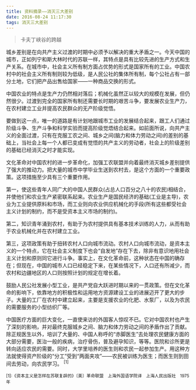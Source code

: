 ```yaml
---
title: 资料摘录——消灭三大差别
date: 2016-08-24 11:17:30
tags: 消灭三大差别
---
```


> 卡夫丁峡谷的跨越

城乡差别是在向共产主义过渡的时期中必须予以解决的重大矛盾之一。今天中国的城市，正如列宁和斯大林时代的苏联一样，其特点是具有比较先进的生产方式和生产关系。在城市中，社会主义所有制方面占优势的形式是国家所有的工业。中国农村中的社会主义所有制则较为低级，是人民公社的集体所有制，每个公社占有一部分土地，它们把产品出售给国家——一种商品交换的形式。

<!-- more -->

中国农业的特点是生产力仍然相对落后；机械化虽然正以较大的规模在发展，但仍然很少。过渡到完全的国家所有制还需要长时期的艰苦斗争，要发展农业生产力，在农村建立工业并提高农民群众的无产阶级觉悟。

要做到这一点，唯一的道路是有计划地跟城市工业的发展结合起来，跟工人们通过阶级斗争、生产斗争和科学实验而提高阶级觉焐结合起来。如前面所说，向共产主义的全面过渡，只有在克服工农之间、城乡之间(脑力和体力劳动之间)的差别的基础上，当社会上每一个人都已变成有觉悟的共产主义的劳动者，社会上的阶级差别的基础已经消灭之时才能实现。

文化革命对中国农村的进一步革命化，加强工农联盟并向着最终消灭城乡差别提供了强大的推动力。把大量的城市中学毕业生送到农村去，是这个方面的一个重要政策。这项措施至少具有三个重要作用。

第一，使这些青年人同广大的中国人民群众(占总人口百分之八十的农民)相结合，并使他们和农业生产紧密联系起来。农业生产是国民经济的基础(工业是主导)，农业为工业提供原料和市场，而工业则向农业供应机械化的手段(所有这些都受社会主义计划的制约，而不是受资本主义市场的制约)。

第二，知识青年涌到农村，有助于为农村提供具有基本技术训练的人力，从而有助于农业机械化并在农村建立工业。

第三，这项政策有助于扭转农村人口向城市流动。农村人口向城市流动，是资本主义的一个特点，它在社会主义制度下也会“自发地”存在下去，除非有意识地用社会主义计划和原则同它进行斗争。事实上，在文化革命前，这种状态在中国的确存在；但现在，中国的城市人口已经稳定下来，在某些情况下，人口还有所减少，而农村和边疆地区的人口则按照计划的规定在增长着。

鼓励人民公社发展小型工业，是共产党自大跃进时期以来的一贯政策。但在文化革命的影响下，依靠地方的积极性和运用地方资源建设工业的进展迈开了更大的步子。大量的工厂在农村中建立起来，主要是支援农业的化肥、水泵厂，以及为农民的需要服务的小型纺织厂等。

中国医疗方面的巨大变化，一直使来访的外国客人惊叹不已。它对中国农村也产生了深刻的影响，并对最终克服城乡之间、脑力和体力劳动之间的矛盾作出了贡献。除正规医生以外，培训了大量的、中国人称呼的“赤脚医生”去处理农民健康方面的大部分需要，医治一般的疾病，治疗骨伤，普及避孕知识，等等。医院和诊所更是转向适应农民的需要。同时，大学里培养的医生则和农民一起参加生产。用这种方法就使得资产阶级的“分工”受到“两面夹攻”——农民被训练为医生；而医生则到田间去劳动，向农民学习。 <sup>[1]</sup>

<sub>[1]:《资本主义是怎样在苏联复辟的》〔美〕革命联盟　上海外国语学院译　上海人民出版社　1975年 </sub>
